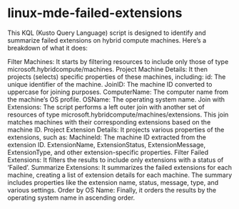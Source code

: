 # linux-mde-failed-extensions
This KQL (Kusto Query Language) script is designed to identify and summarize failed extensions on hybrid compute machines. Here’s a breakdown of what it does:

Filter Machines: It starts by filtering resources to include only those of type microsoft.hybridcompute/machines.
Project Machine Details: It then projects (selects) specific properties of these machines, including:
id: The unique identifier of the machine.
JoinID: The machine ID converted to uppercase for joining purposes.
ComputerName: The computer name from the machine’s OS profile.
OSName: The operating system name.
Join with Extensions: The script performs a left outer join with another set of resources of type microsoft.hybridcompute/machines/extensions. This join matches machines with their corresponding extensions based on the machine ID.
Project Extension Details: It projects various properties of the extensions, such as:
MachineId: The machine ID extracted from the extension ID.
ExtensionName, ExtensionStatus, ExtensionMessage, ExtensionType, and other extension-specific properties.
Filter Failed Extensions: It filters the results to include only extensions with a status of ‘Failed’.
Summarize Extensions: It summarizes the failed extensions for each machine, creating a list of extension details for each machine. The summary includes properties like the extension name, status, message, type, and various settings.
Order by OS Name: Finally, it orders the results by the operating system name in ascending order.
